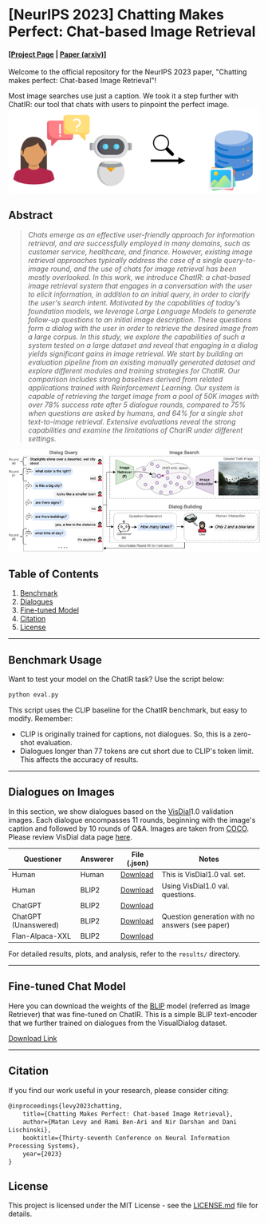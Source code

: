 # [NeurIPS 2023] Chatting Makes Perfect: Chat-based Image Retrieval 
#### [[Project Page](https://www.vision.huji.ac.il/chatir/) | [Paper (arxiv)](https://arxiv.org/abs/2305.20062)] #### 
Welcome to the official repository for the NeurIPS 2023 paper, "Chatting makes perfect: Chat-based Image Retrieval"!

Most image searches use just a caption. We took it a step further with ChatIR: our tool that chats with users to pinpoint the perfect image.
![Chatting makes perfect banner](banner.png) 

## Abstract
>*Chats emerge as an effective user-friendly approach for information retrieval, and are successfully employed in many domains, such as customer service, healthcare, and finance.
However, existing image retrieval approaches typically address the case of a single query-to-image round, and the use of chats for image retrieval has been mostly overlooked. In this work, we introduce ChatIR: a chat-based image retrieval system that engages in a conversation with the user to elicit information, in addition to an initial query, in order to clarify the user's search intent. Motivated by the capabilities of today's foundation models, we leverage Large Language Models to generate follow-up questions to an initial image description. These questions form a dialog with the user in order to retrieve the desired image from a large corpus. In this study, we explore the capabilities of such a system tested on a large dataset and reveal that engaging in a dialog yields significant gains in image retrieval. We start by building an evaluation pipeline from an existing manually generated dataset and explore different modules and training strategies for ChatIR. Our comparison includes strong baselines derived from related applications trained with Reinforcement Learning.
Our system is capable of retrieving the target image from a pool of 50K images with over 78\% success rate after 5 dialogue rounds, compared to 75% when questions are asked by humans, and 64% for a single shot text-to-image retrieval. 
Extensive evaluations reveal the strong capabilities and examine the limitations of CharIR under different settings.*

![Chatting makes perfect banner](ChatIR.png) 

## Table of Contents
1. [Benchmark](#benchmark-usage)
2. [Dialogues](#dialogues-on-images)
3. [Fine-tuned Model](#fine-tuned-chat-model)
4. [Citation](#citation)
5. [License](#license)
---

## Benchmark Usage
Want to test your model on the ChatIR task? Use the script below:
```bash
python eval.py
```
This script uses the CLIP baseline for the ChatIR benchmark, but easy to modify. Remember:

- CLIP is originally trained for captions, not dialogues. So, this is a zero-shot evaluation.
- Dialogues longer than 77 tokens are cut short due to CLIP's token limit. This affects the accuracy of results.

---
## Dialogues on Images
In this section, we show dialogues based on the [VisDial](https://visualdialog.org/)1.0 validation images. Each dialogue encompasses 11 rounds, beginning with the image's caption and followed by 10 rounds of Q&A.
Images are taken from [COCO](https://cocodataset.org/). Please review VisDial data page [here](https://visualdialog.org/data).

| Questioner           | Answerer | File (.json)                                        | Notes                                           |
|----------------------|----------|-----------------------------------------------------|-------------------------------------------------|
| Human                | Human    | [Download](dialogues/VisDial_v1.0_queries_val.json) | This is VisDial1.0 val. set.                    |
| Human                | BLIP2    | [Download](dialogues/Human_BLIP2.json)              | Using VisDial1.0 val. questions.                |
| ChatGPT              | BLIP2    | [Download](dialogues/ChatGPT_BLIP2.json)            |                                                 |
| ChatGPT (Unanswered) | BLIP2    | [Download](dialogues/Unanswered_ChatGPT_BLIP2.json) | Question generation with no answers (see paper) |
| Flan-Alpaca-XXL      | BLIP2    | [Download](dialogues/FLAN_ALPACA_XXL_BLIP2.json)    |                                                 |


For detailed results, plots, and analysis, refer to the `results/` directory.

---
## Fine-tuned Chat Model
Here you can download the weights of the [BLIP](https://github.com/salesforce/BLIP) model (referred as Image Retriever) that was fine-tuned on ChatIR.
This is a simple BLIP text-encoder that we further trained on dialogues from the VisualDialog dataset.

[Download Link](https://drive.google.com/file/d/16HXxAnZzRzTFo9Ay-5nftkRdJCHmUMJA/view?usp=sharing)

---
## Citation
If you find our work useful in your research, please consider citing:
```
@inproceedings{levy2023chatting,
    title={Chatting Makes Perfect: Chat-based Image Retrieval},
    author={Matan Levy and Rami Ben-Ari and Nir Darshan and Dani Lischinski},
    booktitle={Thirty-seventh Conference on Neural Information Processing Systems},
    year={2023}
}
```

## License
This project is licensed under the MIT License - see the [LICENSE.md](LICENSE.md) file for details.
